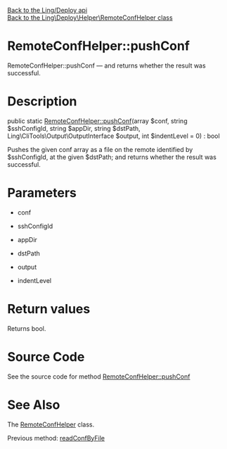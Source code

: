 [Back to the Ling/Deploy api](https://github.com/lingtalfi/Deploy/blob/master/doc/api/Ling/Deploy.md)<br>
[Back to the Ling\Deploy\Helper\RemoteConfHelper class](https://github.com/lingtalfi/Deploy/blob/master/doc/api/Ling/Deploy/Helper/RemoteConfHelper.md)


RemoteConfHelper::pushConf
================



RemoteConfHelper::pushConf — and returns whether the result was successful.




Description
================


public static [RemoteConfHelper::pushConf](https://github.com/lingtalfi/Deploy/blob/master/doc/api/Ling/Deploy/Helper/RemoteConfHelper/pushConf.md)(array $conf, string $sshConfigId, string $appDir, string $dstPath, Ling\CliTools\Output\OutputInterface $output, int $indentLevel = 0) : bool




Pushes the given conf array as a file on the remote identified by $sshConfigId, at the given $dstPath;
and returns whether the result was successful.




Parameters
================


- conf

    

- sshConfigId

    

- appDir

    

- dstPath

    

- output

    

- indentLevel

    


Return values
================

Returns bool.








Source Code
===========
See the source code for method [RemoteConfHelper::pushConf](https://github.com/lingtalfi/Deploy/blob/master/Helper/RemoteConfHelper.php#L54-L73)


See Also
================

The [RemoteConfHelper](https://github.com/lingtalfi/Deploy/blob/master/doc/api/Ling/Deploy/Helper/RemoteConfHelper.md) class.

Previous method: [readConfByFile](https://github.com/lingtalfi/Deploy/blob/master/doc/api/Ling/Deploy/Helper/RemoteConfHelper/readConfByFile.md)<br>

